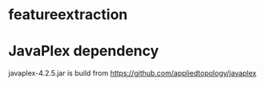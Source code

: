 # featureextraction

# JavaPlex dependency
javaplex-4.2.5.jar is build from https://github.com/appliedtopology/javaplex